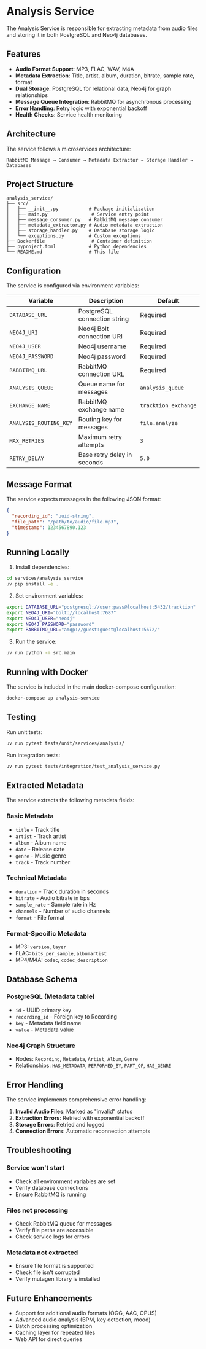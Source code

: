 # Analysis Service

The Analysis Service is responsible for extracting metadata from audio files and storing it in both PostgreSQL and Neo4j databases.

## Features

- **Audio Format Support**: MP3, FLAC, WAV, M4A
- **Metadata Extraction**: Title, artist, album, duration, bitrate, sample rate, format
- **Dual Storage**: PostgreSQL for relational data, Neo4j for graph relationships
- **Message Queue Integration**: RabbitMQ for asynchronous processing
- **Error Handling**: Retry logic with exponential backoff
- **Health Checks**: Service health monitoring

## Architecture

The service follows a microservices architecture:

```
RabbitMQ Message → Consumer → Metadata Extractor → Storage Handler → Databases
```

## Project Structure

```
analysis_service/
├── src/
│   ├── __init__.py           # Package initialization
│   ├── main.py                # Service entry point
│   ├── message_consumer.py   # RabbitMQ message consumer
│   ├── metadata_extractor.py # Audio metadata extraction
│   ├── storage_handler.py    # Database storage logic
│   └── exceptions.py         # Custom exceptions
├── Dockerfile                 # Container definition
├── pyproject.toml            # Python dependencies
└── README.md                 # This file
```

## Configuration

The service is configured via environment variables:

| Variable | Description | Default |
|----------|-------------|---------|
| `DATABASE_URL` | PostgreSQL connection string | Required |
| `NEO4J_URI` | Neo4j Bolt connection URI | Required |
| `NEO4J_USER` | Neo4j username | Required |
| `NEO4J_PASSWORD` | Neo4j password | Required |
| `RABBITMQ_URL` | RabbitMQ connection URL | Required |
| `ANALYSIS_QUEUE` | Queue name for messages | `analysis_queue` |
| `EXCHANGE_NAME` | RabbitMQ exchange name | `tracktion_exchange` |
| `ANALYSIS_ROUTING_KEY` | Routing key for messages | `file.analyze` |
| `MAX_RETRIES` | Maximum retry attempts | `3` |
| `RETRY_DELAY` | Base retry delay in seconds | `5.0` |

## Message Format

The service expects messages in the following JSON format:

```json
{
  "recording_id": "uuid-string",
  "file_path": "/path/to/audio/file.mp3",
  "timestamp": 1234567890.123
}
```

## Running Locally

1. Install dependencies:
```bash
cd services/analysis_service
uv pip install -e .
```

2. Set environment variables:
```bash
export DATABASE_URL="postgresql://user:pass@localhost:5432/tracktion"
export NEO4J_URI="bolt://localhost:7687"
export NEO4J_USER="neo4j"
export NEO4J_PASSWORD="password"
export RABBITMQ_URL="amqp://guest:guest@localhost:5672/"
```

3. Run the service:
```bash
uv run python -m src.main
```

## Running with Docker

The service is included in the main docker-compose configuration:

```bash
docker-compose up analysis-service
```

## Testing

Run unit tests:
```bash
uv run pytest tests/unit/services/analysis/
```

Run integration tests:
```bash
uv run pytest tests/integration/test_analysis_service.py
```

## Extracted Metadata

The service extracts the following metadata fields:

### Basic Metadata
- `title` - Track title
- `artist` - Track artist
- `album` - Album name
- `date` - Release date
- `genre` - Music genre
- `track` - Track number

### Technical Metadata
- `duration` - Track duration in seconds
- `bitrate` - Audio bitrate in bps
- `sample_rate` - Sample rate in Hz
- `channels` - Number of audio channels
- `format` - File format

### Format-Specific Metadata
- MP3: `version`, `layer`
- FLAC: `bits_per_sample`, `albumartist`
- MP4/M4A: `codec`, `codec_description`

## Database Schema

### PostgreSQL (Metadata table)
- `id` - UUID primary key
- `recording_id` - Foreign key to Recording
- `key` - Metadata field name
- `value` - Metadata value

### Neo4j Graph Structure
- Nodes: `Recording`, `Metadata`, `Artist`, `Album`, `Genre`
- Relationships: `HAS_METADATA`, `PERFORMED_BY`, `PART_OF`, `HAS_GENRE`

## Error Handling

The service implements comprehensive error handling:

1. **Invalid Audio Files**: Marked as "invalid" status
2. **Extraction Errors**: Retried with exponential backoff
3. **Storage Errors**: Retried and logged
4. **Connection Errors**: Automatic reconnection attempts

## Troubleshooting

### Service won't start
- Check all environment variables are set
- Verify database connections
- Ensure RabbitMQ is running

### Files not processing
- Check RabbitMQ queue for messages
- Verify file paths are accessible
- Check service logs for errors

### Metadata not extracted
- Ensure file format is supported
- Check file isn't corrupted
- Verify mutagen library is installed

## Future Enhancements

- Support for additional audio formats (OGG, AAC, OPUS)
- Advanced audio analysis (BPM, key detection, mood)
- Batch processing optimization
- Caching layer for repeated files
- Web API for direct queries
